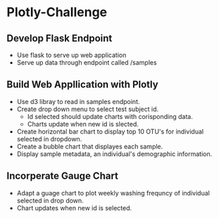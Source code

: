 # Plotly-Challenge
## Develop Flask Endpoint    
- Use flask to serve up web application  
- Serve up data through endpoint called /samples  

## Build Web Appllication with Plotly  
- Use d3 libray to read in samples endpoint.
- Create drop down menu to select test subject id. 
    - Id selected should update charts with corisponding data.   
    - Charts update when new id is slected.  
- Create horizontal bar chart to display top 10 OTU's for individual selected in dropdown.  
- Create a bubble chart that displayes each sample.  
- Display sample metadata, an individual's demographic information.  

## Incorperate Gauge Chart  
- Adapt a guage chart to plot weekly washing frequncy of individual selected in drop down.  
- Chart updates when new id is selected.    

